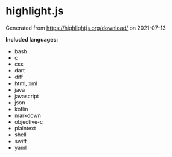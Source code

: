 # highlight.js

Generated from https://highlightjs.org/download/ on 2021-07-13

**Included languages:**

* bash
* c  
* css
* dart
* diff
* html, xml
* java
* javascript
* json
* kotlin
* markdown
* objective-c
* plaintext  
* shell
* swift
* yaml
